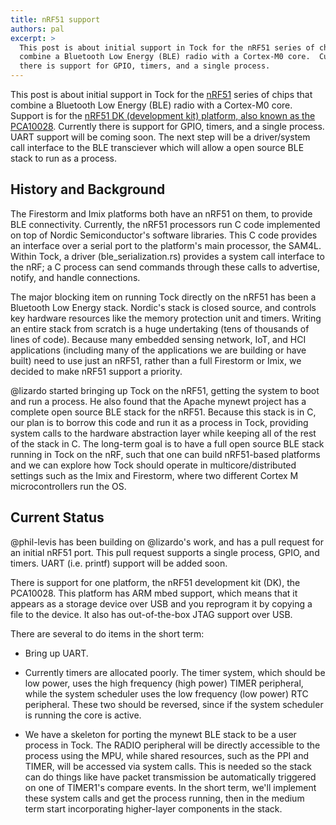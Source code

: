 ```yaml
---
title: nRF51 support
authors: pal
excerpt: >
  This post is about initial support in Tock for the nRF51 series of chips that
  combine a Bluetooth Low Energy (BLE) radio with a Cortex-M0 core.  Currently
  there is support for GPIO, timers, and a single process.
---
```


This post is about initial support in Tock for the
[nRF51](https://www.nordicsemi.com/Products/Low-power-short-range-wireless/nRF51822) series of
chips that combine a Bluetooth Low Energy (BLE) radio with a Cortex-M0 core.
Support is for the [nRF51 DK (development kit) platform, also known as the
PCA10028](https://www.nordicsemi.com/eng/Products/nRF51-DK).  Currently there
is support for GPIO, timers, and a single process. UART support will be coming
soon. The next step will be a driver/system call interface to the BLE
transciever which will allow a open source BLE stack to run as a process.

## History and Background

The Firestorm and Imix platforms both have an nRF51 on them, to provide BLE
connectivity. Currently, the nRF51 processors run C code implemented on top of
Nordic Semiconductor's software libraries.  This C code provides an interface
over a serial port to the platform's main processor, the SAM4L. Within Tock, a
driver (ble_serialization.rs) provides a system call interface to the nRF; a C
process can send commands through these calls to advertise, notify, and handle
connections.

The major blocking item on running Tock directly on the nRF51 has been a
Bluetooth Low Energy stack. Nordic's stack is closed source, and controls key
hardware resources like the memory protection unit and timers. Writing an
entire stack from scratch is a huge undertaking (tens of thousands of lines of
code).  Because many embedded sensing network, IoT, and HCI applications
(including many of the applications we are building or have built) need to use
just an nRF51, rather than a full Firestorm or Imix, we decided to make nRF51
support a priority.

@lizardo started bringing up Tock on the nRF51, getting the system to boot and
run a process. He also found that the Apache mynewt project has a complete open
source BLE stack for the nRF51. Because this stack is in C, our plan is to
borrow this code and run it as a process in Tock, providing system calls to the
hardware abstraction layer while keeping all of the rest of the stack in C. The
long-term goal is to have a full open source BLE stack running in Tock on the
nRF, such that one can build nRF51-based platforms and we can explore how Tock
should operate in multicore/distributed settings such as the Imix and
Firestorm, where two different Cortex M microcontrollers run the OS.


## Current Status

@phil-levis has been building on @lizardo's work, and has a pull request for an
initial nRF51 port. This pull request supports a single process, GPIO, and
timers. UART (i.e. printf) support will be added soon.

There is support for one platform, the nRF51 development kit (DK), the
PCA10028. This platform has ARM mbed support, which means that it appears as a
storage device over USB and you reprogram it by copying a file to the device.
It also has out-of-the-box JTAG support over USB.

There are several to do items in the short term:

  * Bring up UART.

  * Currently timers are allocated poorly. The timer system, which should be
    low power, uses the high frequency (high power) TIMER peripheral, while the
    system scheduler uses the low frequency (low power) RTC peripheral. These
    two should be reversed, since if the system scheduler is running the core
    is active.

  * We have a skeleton for porting the mynewt BLE stack to be a user process in
    Tock. The RADIO peripheral will be directly accessible to the process using
    the MPU, while shared resources, such as the PPI and TIMER, will be
    accessed via system calls. This is needed so the stack can do things like
    have packet transmission be automatically triggered on one of TIMER1's
    compare events. In the short term, we'll implement these system calls and
    get the process running, then in the medium term start incorporating
    higher-layer components in the stack.


